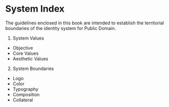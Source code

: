 # System Index

The guidelines enclosed in this book are intended to establish the territorial boundaries of the identity system for Public Domain.


1. System Values
  - Objective
  - Core Values
  - Aesthetic Values
2. System Boundaries
  - Logo
  - Color
  - Typography
  - Composition
  - Collateral
